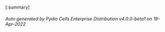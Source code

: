 








[:summary]

###### Auto generated by Pydio Cells Enterprise Distribution v4.0.0-beta1 on 19-Apr-2022
